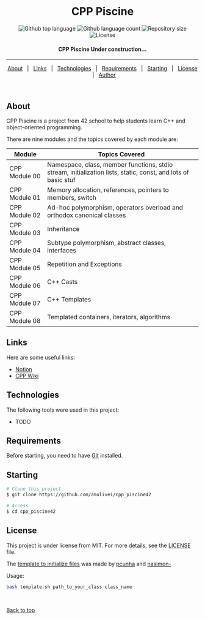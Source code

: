 <div align="center" id="top"> 

  &#xa0;

</div>

<h1 align="center"> CPP Piscine </h1>

<p align="center">
  <img alt="Github top language" src="https://img.shields.io/github/languages/top/anolivei/cpp_piscine42?color=2596be">

  <img alt="Github language count" src="https://img.shields.io/github/languages/count/anolivei/cpp_piscine42?color=2596be">

  <img alt="Repository size" src="https://img.shields.io/github/repo-size/anolivei/cpp_piscine42?color=2596be">

  <img alt="License" src="https://img.shields.io/github/license/anolivei/cpp_piscine42?color=2596be">

</p>



<h4 align="center"> 
CPP Piscine Under construction...
</h4> 

<hr>

<p align="center">
  <a href="about">About</a> &#xa0; | &#xa0; 
  <a href="features">Links</a> &#xa0; | &#xa0;
  <a href="technologies">Technologies</a> &#xa0; | &#xa0;
  <a href="requirements">Requirements</a> &#xa0; | &#xa0;
  <a href="starting">Starting</a> &#xa0; | &#xa0;
  <a href="license">License</a> &#xa0; | &#xa0;
  <a href="https://github.com/anolivei" target="_blank">Author</a>
</p>

<br>

## About ##

CPP Piscine is a project from 42 school to help students learn C++ and object-oriented programming.

There are nine modules and the topics covered by each module are:

|     Module    |                                                 Topics Covered                                                |
| --------------| ------------------------------------------------------------------------------------------------------------- |
| CPP Module 00 | Namespace, class, member functions, stdio stream, initialization lists, static, const, and lots of basic stuf |
| CPP Module 01 | Memory allocation, references, pointers to members, switch | |
| CPP Module 02 | Ad-hoc polymorphism, operators overload and orthodox canonical classes |
| CPP Module 03 | Inheritance |
| CPP Module 04 | Subtype polymorphism, abstract classes, interfaces |
| CPP Module 05 | Repetition and Exceptions |
| CPP Module 06 | C++ Casts |
| CPP Module 07 | C++ Templates |
| CPP Module 08 | Templated containers, iterators, algorithms |

## Links ##
Here are some useful links:
- [Notion](https://www.notion.so/CPP-Piscine-e28af1f755bf4af6b955cb445b4ad6a3)
- [CPP Wiki](https://github.com/qingqingqingli/CPP/wiki)

## Technologies ##

The following tools were used in this project:

- TODO

## Requirements ##

Before starting, you need to have [Git](https://git-scm.com) installed.

## Starting ##

```bash
# Clone this project
$ git clone https://github.com/anolivei/cpp_piscine42

# Access
$ cd cpp_piscine42

```

## License ##

This project is under license from MIT. For more details, see the [LICENSE](LICENSE.md) file.

The [template to initialize files](https://github.com/anolivei/cpp_piscine42/tree/main/template_to_initialize_files) was made by [pcunha](https://github.com/pcc19) and [nasimon-](https://github.com/nayran)

Usage:

```bash
bash template.sh path_to_your_class class_name
```


&#xa0;

<a href="#top">Back to top</a>
